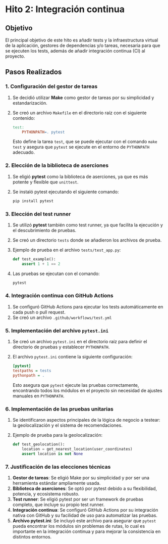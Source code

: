# Hito 2: Integración continua

## Objetivo

El principal objetivo de este hito es añadir tests y la infraestructura virtual de la aplicación, gestores de dependencias y/o tareas, necesaria para que se ejecuten los tests, además de añadir integración continua (CI) al proyecto.

## Pasos Realizados

### 1. Configuración del **gestor de tareas**
1. Se decidió utilizar **Make** como gestor de tareas por su simplicidad y estandarización.
2. Se creó un archivo `Makefile` en el directorio raíz con el siguiente contenido:

    ```Makefile
    test:
        PYTHONPATH=. pytest
    ```

   Esto define la tarea `test`, que se puede ejecutar con el comando `make test` y asegura que `pytest` se ejecute en el entorno de `PYTHONPATH` adecuado.

### 2. Elección de la **biblioteca de aserciones**
1. Se eligió **pytest** como la biblioteca de aserciones, ya que es más potente y flexible que `unittest`.
2. Se instaló pytest ejecutando el siguiente comando:

    ```bash
    pip install pytest
    ```

### 3. Elección del **test runner**
1. Se utilizó **pytest** también como test runner, ya que facilita la ejecución y el descubrimiento de pruebas.
2. Se creó un directorio `tests` donde se añadieron los archivos de prueba.
3. Ejemplo de prueba en el archivo `tests/test_app.py`:

    ```python
    def test_example():
        assert 1 + 1 == 2
    ```

4. Las pruebas se ejecutan con el comando:

    ```bash
    pytest
    ```

### 4. **Integración continua con GitHub Actions**
1. Se configuró GitHub Actions para ejecutar los tests automáticamente en cada push o pull request.
2. Se creó un archivo `.github/workflows/test.yml` 

### 5. **Implementación del archivo `pytest.ini`**
1. Se creó un archivo `pytest.ini` en el directorio raíz para definir el directorio de pruebas y establecer `PYTHONPATH`.
2. El archivo `pytest.ini` contiene la siguiente configuración:

    ```ini
    [pytest]
    testpaths = tests
    pythonpath = .
    ```

   Esto asegura que `pytest` ejecute las pruebas correctamente, encontrando todos los módulos en el proyecto sin necesidad de ajustes manuales en `PYTHONPATH`.

### 6. **Implementación de las pruebas unitarias**
1. Se identificaron aspectos principales de la lógica de negocio a testear: la geolocalización y el sistema de recomendaciones.
2. Ejemplo de prueba para la geolocalización:

    ```python
    def test_geolocation():
        location = get_nearest_location(user_coordinates)
        assert location is not None
    ```

### 7. **Justificación de las elecciones técnicas**
1. **Gestor de tareas**: Se eligió Make por su simplicidad y por ser una herramienta estándar ampliamente usada.
2. **Biblioteca de aserciones**: Se optó por pytest debido a su flexibilidad, potencia, y ecosistema robusto.
3. **Test runner**: Se eligió pytest por ser un framework de pruebas completo, que incluye su propio test runner.
4. **Integración continua**: Se configuró GitHub Actions por su integración nativa con GitHub y su facilidad de uso para automatizar las pruebas.
5. **Archivo pytest.ini**: Se incluyó este archivo para asegurar que `pytest` pueda encontrar los módulos sin problemas de rutas, lo cual es importante en la integración continua y para mejorar la consistencia en distintos entornos.
